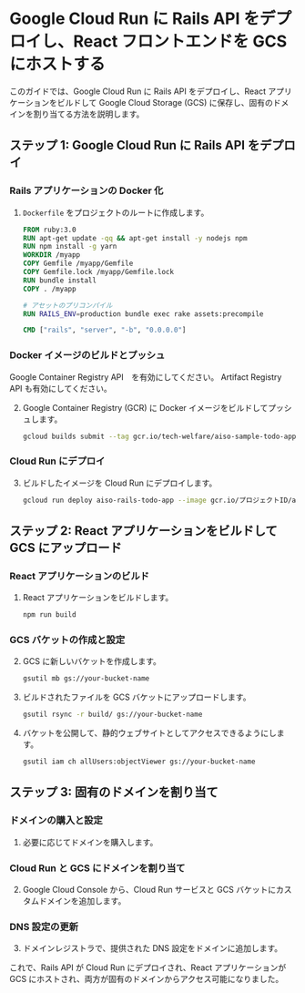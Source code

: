 # Google Cloud Run に Rails API をデプロイし、React フロントエンドを GCS にホストする

このガイドでは、Google Cloud Run に Rails API をデプロイし、React アプリケーションをビルドして Google Cloud Storage (GCS) に保存し、固有のドメインを割り当てる方法を説明します。

## ステップ 1: Google Cloud Run に Rails API をデプロイ

### Rails アプリケーションの Docker 化

1. `Dockerfile` をプロジェクトのルートに作成します。

    ```Dockerfile
    FROM ruby:3.0
    RUN apt-get update -qq && apt-get install -y nodejs npm
    RUN npm install -g yarn
    WORKDIR /myapp
    COPY Gemfile /myapp/Gemfile
    COPY Gemfile.lock /myapp/Gemfile.lock
    RUN bundle install
    COPY . /myapp

    # アセットのプリコンパイル
    RUN RAILS_ENV=production bundle exec rake assets:precompile

    CMD ["rails", "server", "-b", "0.0.0.0"]
    ```

### Docker イメージのビルドとプッシュ

Google Container Registry API　を有効にしてください。
Artifact Registry API も有効にしてください。

2. Google Container Registry (GCR) に Docker イメージをビルドしてプッシュします。

    ```bash
    gcloud builds submit --tag gcr.io/tech-welfare/aiso-sample-todo-app
    ```

### Cloud Run にデプロイ

3. ビルドしたイメージを Cloud Run にデプロイします。

    ```bash
    gcloud run deploy aiso-rails-todo-app --image gcr.io/プロジェクトID/aiso-sample-todo-app --platform managed
    ```

## ステップ 2: React アプリケーションをビルドして GCS にアップロード

### React アプリケーションのビルド

1. React アプリケーションをビルドします。

    ```bash
    npm run build
    ```

### GCS バケットの作成と設定

2. GCS に新しいバケットを作成します。

    ```bash
    gsutil mb gs://your-bucket-name
    ```

3. ビルドされたファイルを GCS バケットにアップロードします。

    ```bash
    gsutil rsync -r build/ gs://your-bucket-name
    ```

4. バケットを公開して、静的ウェブサイトとしてアクセスできるようにします。

    ```bash
    gsutil iam ch allUsers:objectViewer gs://your-bucket-name
    ```

## ステップ 3: 固有のドメインを割り当て

### ドメインの購入と設定

1. 必要に応じてドメインを購入します。

### Cloud Run と GCS にドメインを割り当て

2. Google Cloud Console から、Cloud Run サービスと GCS バケットにカスタムドメインを追加します。

### DNS 設定の更新

3. ドメインレジストラで、提供された DNS 設定をドメインに追加します。

これで、Rails API が Cloud Run にデプロイされ、React アプリケーションが GCS にホストされ、両方が固有のドメインからアクセス可能になりました。
